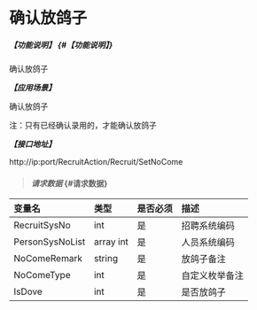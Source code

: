 # 确认放鸽子

##### _【功能说明】_ {#【功能说明】}

确认放鸽子

_**【应用场景】**_

确认放鸽子

注：只有已经确认录用的，才能确认放鸽子

_**【接口地址】**_

http://ip:port/RecruitAction/Recruit/SetNoCome

> #### _请求数据_ {#请求数据}

| 变量名 | 类型 | 是否必须 | 描述 |
| :--- | :--- | :--- | :--- |
| RecruitSysNo | int | 是 | 招聘系统编码 |
| PersonSysNoList |array int | 是 | 人员系统编码 |
| NoComeRemark| string| 是 | 放鸽子备注 |
| NoComeType| int| 是 | 自定义枚举备注 |
| IsDove| int | 是 | 是否放鸽子 |









